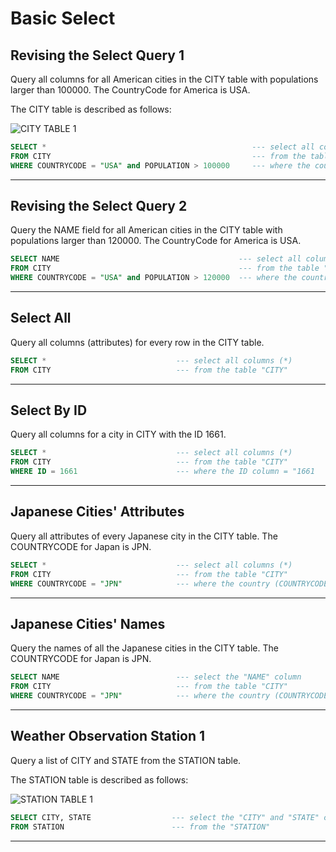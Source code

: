 # Basic Select
## Revising the Select Query 1
Query all columns for all American cities in the CITY table with populations larger than 100000. The CountryCode for America is USA.

The CITY table is described as follows:

![CITY TABLE 1](https://s3.amazonaws.com/hr-challenge-images/8137/1449729804-f21d187d0f-CITY.jpg)

```sql
SELECT *                                              --- select all columns (*)
FROM CITY                                             --- from the table "CITY"
WHERE COUNTRYCODE = "USA" and POPULATION > 100000     --- where the country (COUNTRYCODE) is "USA" and the population is greater than 100000
```

---
## Revising the Select Query 2
Query the NAME field for all American cities in the CITY table with populations larger than 120000. The CountryCode for America is USA.


```sql
SELECT NAME                                        --- select all columns (*)
FROM CITY                                          --- from the table "CITY"
WHERE COUNTRYCODE = "USA" and POPULATION > 120000  --- where the country (COUNTRYCODE) is "USA" and the population is greater than 120000
```

---
## Select All
Query all columns (attributes) for every row in the CITY table.


```sql
SELECT *                             --- select all columns (*)
FROM CITY                            --- from the table "CITY"
```

---
## Select By ID
Query all columns for a city in CITY with the ID 1661.


```sql
SELECT *                             --- select all columns (*)
FROM CITY                            --- from the table "CITY"
WHERE ID = 1661                      --- where the ID column = "1661
```

---
## Japanese Cities' Attributes
Query all attributes of every Japanese city in the CITY table. The COUNTRYCODE for Japan is JPN.


```sql
SELECT *                             --- select all columns (*)
FROM CITY                            --- from the table "CITY"
WHERE COUNTRYCODE = "JPN"            --- where the country (COUNTRYCODE) is Japan (JPN)
```

---
## Japanese Cities' Names
Query the names of all the Japanese cities in the CITY table. The COUNTRYCODE for Japan is JPN.

```sql
SELECT NAME                          --- select the "NAME" column
FROM CITY                            --- from the table "CITY"
WHERE COUNTRYCODE = "JPN"            --- where the country (COUNTRYCODE) is Japan (JPN)
```

---
## Weather Observation Station 1
Query a list of CITY and STATE from the STATION table.

The STATION table is described as follows:

![STATION TABLE 1](![image](https://github.com/user-attachments/assets/68fff274-6b64-4671-b9c6-d529e4b22d7e))

```sql
SELECT CITY, STATE                  --- select the "CITY" and "STATE" column
FROM STATION                        --- from the "STATION" 
```

---
## 
